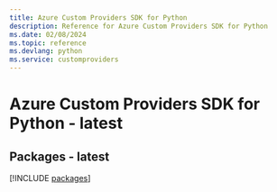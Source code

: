 ```yaml
---
title: Azure Custom Providers SDK for Python
description: Reference for Azure Custom Providers SDK for Python
ms.date: 02/08/2024
ms.topic: reference
ms.devlang: python
ms.service: customproviders
---
```

# Azure Custom Providers SDK for Python - latest
## Packages - latest
[!INCLUDE [packages](custom-providers-index.md)]
